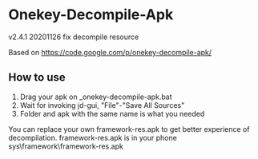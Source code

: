Onekey-Decompile-Apk
====================
v2.4.1 20201126
fix decompile resource

Based on https://code.google.com/p/onekey-decompile-apk/

How to use
----------------------------------
1. Drag your apk on _onekey-decompile-apk.bat
2. Wait for invoking jd-gui, "File"-"Save All Sources"
3. Folder and apk with the same name is what you needed

You can replace your own framework-res.apk to get better experience of decompilation.
framework-res.apk is in your phone sys\framework\framework-res.apk

